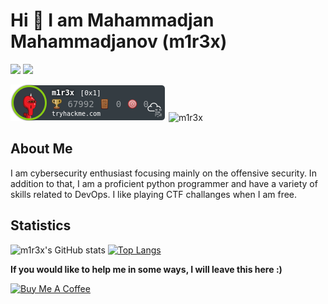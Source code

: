 # Hi 👋 I am Mahammadjan Mahammadjanov (m1r3x)
[<img src="https://img.shields.io/static/v1?message=website&color=white&style=for-the-badge" />](https://m1r3x.github.io)
[<img src="https://img.shields.io/badge/linkedin-%230077B5.svg?&style=for-the-badge&logo=linkedin&logoColor=white" />](https://www.linkedin.com/in/mahammadjan/)

<break>
  
![m1r3x](https://github.com/m1r3x/m1r3x/blob/main/images/thm.png)
![m1r3x](https://www.hackthebox.eu/badge/image/255952)

## About Me

I am cybersecurity enthusiast focusing mainly on the offensive security. In addition to that, I am a proficient python programmer and have a variety of skills related to DevOps. I like playing CTF challanges when I am free. 

<break>
  
## Statistics
  
![m1r3x's GitHub stats](https://github-readme-stats.vercel.app/api?username=m1r3x&show_icons=true&theme=radical)
[![Top Langs](https://github-readme-stats.vercel.app/api/top-langs/?username=m1r3x&hide=html&theme=tokyonight&layout=compact)](https://github.com/anuraghazra/github-readme-stats)

  
<b>If you would like to help me in some ways, I will leave this here :) </b>

<a href="https://www.buymeacoffee.com/m1r3x" target="_blank"><img src="https://cdn.buymeacoffee.com/buttons/default-yellow.png" alt="Buy Me A Coffee" width="150" ></a>
 
